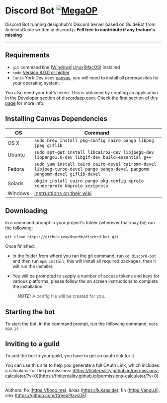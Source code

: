 # Discord Bot [![MegaOP](https://img.shields.io/badge/MEGA%20OP-%E2%9C%94-green.svg)](http://dsgnhb.de)
Discord Bot running designhub's Discord Server based on GuideBot from AnIdiotsGuide written in discord.js
**Fell free to contribute if any feature's missing**
***

## Requirements

- `git` command line ([Windows](https://git-scm.com/download/win)|[Linux](https://git-scm.com/book/en/v2/Getting-Started-Installing-Git)|[MacOS](https://git-scm.com/download/mac)) installed
- `node` [Version 8.0.0 or higher](https://nodejs.org)
- `Cario` York Dev uses [canvas](https://www.npmjs.com/package/canvas), you will need to install all prerequisites for your operating system.

You also need your bot's token. This is obtained by creating an application in
the Developer section of discordapp.com. Check the [first section of this page](https://anidiots.guide/getting-started/the-long-version.html)
for more info.

## Installing Canvas Dependencies

OS | Command
----- | -----
OS X | `sudo brew install pkg-config cairo pango libpng jpeg giflib`
Ubuntu | `sudo apt-get install libcairo2-dev libjpeg8-dev libpango1.0-dev libgif-dev build-essential g++`
Fedora | `sudo yum install cairo cairo-devel cairomm-devel libjpeg-turbo-devel pango pango-devel pangomm pangomm-devel giflib-devel`
Solaris | `pkgin install cairo pango pkg-config xproto renderproto kbproto xextproto`
Windows | [Instructions on their wiki](https://github.com/Automattic/node-canvas/wiki/Installation---Windows)

## Downloading

In a command prompt in your project's folder (wherever that may be) run the following:

`git clone https://github.com/dsgnhb/discord-bot.git`

Once finished:

- In the folder from where you ran the git command, run `cd discord-bot` and then run `npm install`, this will install all required packages, then it will run the installer.

- You will be prompted to supply a number of access tokens and keys for various platforms, please follow the on screen instructions to complete the installation.

>***NOTE:*** A config file will be created for you.

## Starting the bot

To start the bot, in the command prompt, run the following command:
`node app.js`

## Inviting to a guild

To add the bot to your guild, you have to get an oauth link for it.

You can use this site to help you generate a full OAuth Link, which includes a calculator for the permissions:
[https://finitereality.github.io/permissions-calculator/?v=0](https://finitereality.github.io/permissions-calculator/?v=0)

***
Authors: flo (https://flooo.me), lukas (https://lukaas.de), fin (https://angu.li), alex (https://github.com/CreepPlaysDE)
